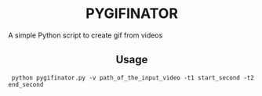 <h1 align = "center">PYGIFINATOR</h1>
A simple Python script to create gif from videos

<h2 align = "center">Usage</h1>

``` python pygifinator.py -v path_of_the_input_video -t1 start_second -t2 end_second```
